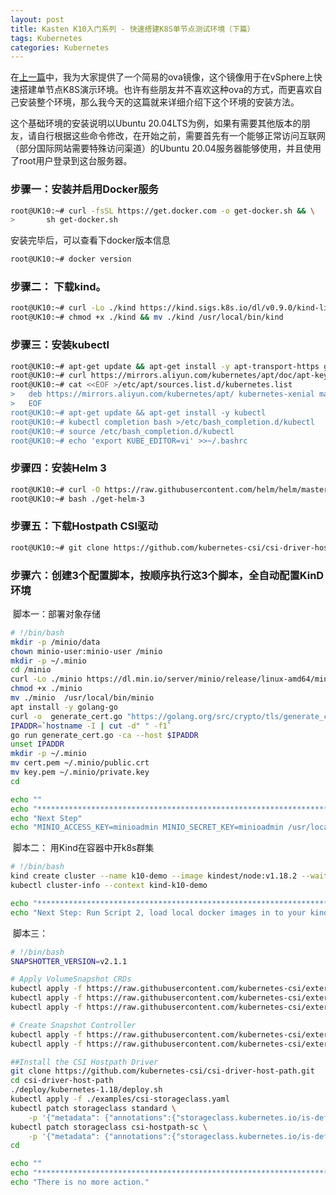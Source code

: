 ```yaml
---
layout: post
title: Kasten K10入门系列 - 快速搭建K8S单节点测试环境（下篇）
tags: Kubernetes
categories: Kubernetes
---
```


在[上一篇](https://blog.backupnext.cloud/_posts/2020-12-07-Setting-up-quick-demo-for-K10-01/)中，我为大家提供了一个简易的ova镜像，这个镜像用于在vSphere上快速搭建单节点K8S演示环境。也许有些朋友并不喜欢这种ova的方式，而更喜欢自己安装整个环境，那么我今天的这篇就来详细介绍下这个环境的安装方法。

这个基础环境的安装说明以Ubuntu 20.04LTS为例，如果有需要其他版本的朋友，请自行根据这些命令修改，在开始之前，需要首先有一个能够正常访问互联网（部分国际网站需要特殊访问渠道）的Ubuntu 20.04服务器能够使用，并且使用了root用户登录到这台服务器。

### 步骤一：安装并启用Docker服务

```bash
root@UK10:~# curl -fsSL https://get.docker.com -o get-docker.sh && \
>		sh get-docker.sh
```

安装完毕后，可以查看下docker版本信息

```bash
root@UK10:~# docker version
```

### 步骤二： 下载kind。

```bash
root@UK10:~# curl -Lo ./kind https://kind.sigs.k8s.io/dl/v0.9.0/kind-linux-amd64
root@UK10:~# chmod +x ./kind && mv ./kind /usr/local/bin/kind
```

### 步骤三：安装kubectl

```bash
root@UK10:~# apt-get update && apt-get install -y apt-transport-https gnupg2
root@UK10:~# curl https://mirrors.aliyun.com/kubernetes/apt/doc/apt-key.gpg | apt-key add -
root@UK10:~# cat <<EOF >/etc/apt/sources.list.d/kubernetes.list
>	deb https://mirrors.aliyun.com/kubernetes/apt/ kubernetes-xenial main
>	EOF
root@UK10:~# apt-get update && apt-get install -y kubectl
root@UK10:~# kubectl completion bash >/etc/bash_completion.d/kubectl
root@UK10:~# source /etc/bash_completion.d/kubectl
root@UK10:~# echo 'export KUBE_EDITOR=vi' >>~/.bashrc
```

### 步骤四：安装Helm 3

```bash
root@UK10:~# curl -O https://raw.githubusercontent.com/helm/helm/master/scripts/get-helm-3
root@UK10:~# bash ./get-helm-3
```

### 步骤五：下载Hostpath CSI驱动

```bash
root@UK10:~# git clone https://github.com/kubernetes-csi/csi-driver-host-path.git
```

### 步骤六：创建3个配置脚本，按顺序执行这3个脚本，全自动配置KinD环境

​		脚本一：部署对象存储

```bash
# !/bin/bash
mkdir -p /minio/data
chown minio-user:minio-user /minio
mkdir -p ~/.minio
cd /minio
curl -Lo ./minio https://dl.min.io/server/minio/release/linux-amd64/minio
chmod +x ./minio 
mv ./minio  /usr/local/bin/minio
apt install -y golang-go
curl -o  generate_cert.go "https://golang.org/src/crypto/tls/generate_cert.go?m=text"
IPADDR=`hostname -I | cut -d" " -f1`
go run generate_cert.go -ca --host $IPADDR
unset IPADDR
mkdir -p ~/.minio
mv cert.pem ~/.minio/public.crt
mv key.pem ~/.minio/private.key
cd

echo ""
echo "*************************************************************************************"
echo "Next Step"
echo "MINIO_ACCESS_KEY=minioadmin MINIO_SECRET_KEY=minioadmin /usr/local/bin/minio server /minio/data"
```

​		脚本二： 用Kind在容器中开k8s群集

```bash
# !/bin/bash
kind create cluster --name k10-demo --image kindest/node:v1.18.2 --wait 600s
kubectl cluster-info --context kind-k10-demo

echo "******************************************************************************"
echo "Next Step: Run Script 2, load local docker images in to your kind cluster."
```

​		脚本三：

```bash
# !/bin/bash
SNAPSHOTTER_VERSION=v2.1.1

# Apply VolumeSnapshot CRDs
kubectl apply -f https://raw.githubusercontent.com/kubernetes-csi/external-snapshotter/${SNAPSHOTTER_VERSION}/config/crd/snapshot.storage.k8s.io_volumesnapshotclasses.yaml
kubectl apply -f https://raw.githubusercontent.com/kubernetes-csi/external-snapshotter/${SNAPSHOTTER_VERSION}/config/crd/snapshot.storage.k8s.io_volumesnapshotcontents.yaml
kubectl apply -f https://raw.githubusercontent.com/kubernetes-csi/external-snapshotter/${SNAPSHOTTER_VERSION}/config/crd/snapshot.storage.k8s.io_volumesnapshots.yaml

# Create Snapshot Controller
kubectl apply -f https://raw.githubusercontent.com/kubernetes-csi/external-snapshotter/${SNAPSHOTTER_VERSION}/deploy/kubernetes/snapshot-controller/rbac-snapshot-controller.yaml
kubectl apply -f https://raw.githubusercontent.com/kubernetes-csi/external-snapshotter/${SNAPSHOTTER_VERSION}/deploy/kubernetes/snapshot-controller/setup-snapshot-controller.yaml

##Install the CSI Hostpath Driver
git clone https://github.com/kubernetes-csi/csi-driver-host-path.git
cd csi-driver-host-path
./deploy/kubernetes-1.18/deploy.sh
kubectl apply -f ./examples/csi-storageclass.yaml
kubectl patch storageclass standard \
    -p '{"metadata": {"annotations":{"storageclass.kubernetes.io/is-default-class":"false"}}}'
kubectl patch storageclass csi-hostpath-sc \
    -p '{"metadata": {"annotations":{"storageclass.kubernetes.io/is-default-class":"true"}}}'
cd

echo ""
echo "*************************************************************************************"
echo "There is no more action."
```

